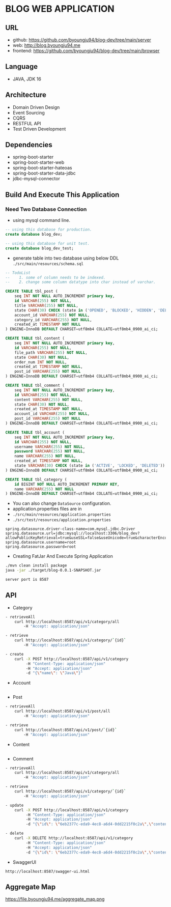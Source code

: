 # BLOG WEB APPLICATION

## URL
- github: https://github.com/byoungju94/blog-dev/tree/main/server
- web: http://blog.byoungju94.me
- frontend: https://github.com/byoungju94/blog-dev/tree/main/browser

## Language
- JAVA, JDK 16

## Architecture
- Domain Driven Design
- Event Sourcing
- CQRS
- RESTFUL API
- Test Driven Development

## Dependencies
- spring-boot-starter
- spring-boot-starter-web
- spring-boot-starter-hateoas
- spring-boot-starter-data-jdbc
- jdbc-mysql-connector

## Build And Execute This Application

### Need Two Database Connection
- using mysql command line.
```sql
-- using this database for production.
create database blog_dev;

-- using this database for unit test.
create database blog_dev_test;
```

- generate table into two database using below DDL `./src/main/resources/schema.sql`
```sql
-- TodoList
--    1. some of column needs to be indexed.
--    2. change some column datatype into char instead of varchar.

CREATE TABLE tbl_post (
    seq INT NOT NULL AUTO_INCREMENT primary key,
    id VARCHAR(255) NOT NULL,
    title VARCHAR(255) NOT NULL,
    state CHAR(30) CHECK (state in ('OPENED', 'BLOCKED', 'HIDDEN', 'DELETED')),
    account_id VARCHAR(255) NOT NULL,
    category_id VARCHAR(255) NOT NULL,
    created_at TIMESTAMP NOT NULL
) ENGINE=InnoDB DEFAULT CHARSET=utf8mb4 COLLATE=utf8mb4_0900_ai_ci;

CREATE TABLE tbl_content (
    seq INT NOT NULL AUTO_INCREMENT primary key,
    id VARCHAR(255) NOT NULL,
    file_path VARCHAR(255) NOT NULL,
    state CHAR(30) NOT NULL,
    order_num INT NOT NULL,
    created_at TIMESTAMP NOT NULL,
    post_id VARCHAR(255) NOT NULL
) ENGINE=InnoDB DEFAULT CHARSET=utf8mb4 COLLATE=utf8mb4_0900_ai_ci;

CREATE TABLE tbl_comment (
    seq INT NOT NULL AUTO_INCREMENT primary key,
    id VARCHAR(255) NOT NULL,
    content VARCHAR(255) NOT NULL,
    state CHAR(30) NOT NULL,
    created_at TIMESTAMP NOT NULL,
    account_id VARCHAR(255) NOT NULL,
    post_id VARCHAR(255) NOT NULL
) ENGINE=InnoDB DEFAULT CHARSET=utf8mb4 COLLATE=utf8mb4_0900_ai_ci;

CREATE TABLE tbl_account (
    seq INT NOT NULL AUTO_INCREMENT primary key,
    id VARCHAR(255) NOT NULL,
    username VARCHAR(255) NOT NULL,
    password VARCHAR(255) NOT NULL,
    name VARCHAR(255) NOT NULL,
    created_at TIMESTAMP NOT NULL,
    state VARCHAR(30) CHECK (state in ('ACTIVE', 'LOCKED', 'DELETED'))
) ENGINE=InnoDB DEFAULT CHARSET=utf8mb4 COLLATE=utf8mb4_0900_ai_ci;

CREATE TABLE tbl_category (
    id BIGINT NOT NULL AUTO_INCREMENT PRIMARY KEY,
    name VARCHAR(255) NOT NULL
) ENGINE=InnoDB DEFAULT CHARSET=utf8mb4 COLLATE=utf8mb4_0900_ai_ci;
```   

- You can also change `DataSource` configuration.
- application.properties files are in 
- `./src/main/resources/application.properties`
- `./src/test/resources/application.properties`
```
spring.datasource.driver-class-name=com.mysql.jdbc.Driver
spring.datasource.url=jdbc:mysql://localhost:3306/blog_dev?allowPublicKeyRetrieval=true&useSSL=false&useUnicode=true&characterEncoding=utf8
spring.datasource.username=root
spring.datasource.password=root
```   

- Creating FatJar And Execute Spring Application
```Bash
./mvn clean install package
java -jar ./target/blog-0.0.1-SNAPSHOT.jar

server port is 8587
```

## API
- Category
```bash
- retrieveAll
    curl http://localhost:8587/api/v1/category/all
        -H "Accept: application/json"

- retrieve
    curl http://localhost:8587/api/v1/category/`{id}`
        -H "Accept: application/json"

- create
    curl -X POST http://localhost:8587/api/v1/category 
         -H "Content-Type: application/json" 
         -H "Accept: application/json" 
         -d "{\"name\": \"Java\"}"
```   

- Account
```

```   

- Post
```bash
- retrieveAll
    curl http://localhost:8587/api/v1/post/all
        -H "Accept: application/json"

- retrieve
    curl http://localhost:8587/api/v1/post/`{id}`
        -H "Accept: application/json"
```

- Content
```bash

```   

- Comment
```bash
- retrieveAll
    curl http://localhost:8587/api/v1/category/all
        -H "Accept: application/json"

- retrieve
    curl http://localhost:8587/api/v1/category/`{id}`
        -H "Accept: application/json"

- update
    curl -X POST http://localhost:8587/api/v1/category 
         -H "Content-Type: application/json" 
         -H "Accept: application/json" 
         -d "{\"id\": \"6eb2377c-eda9-4ec8-a6d4-0dd2215f0c2a\",\"content\": \"Thank's for write this article.\",\"postId\": \"d821770b-0a32-4937-a92e-02079ba41688\",\"accountId\": \"dd0b2a28-b3fe-4063-b456-0ec874564162\"}"

- delete
    curl -X DELETE http://localhost:8587/api/v1/category 
         -H "Content-Type: application/json" 
         -H "Accept: application/json" 
         -d "{\"id\": \"6eb2377c-eda9-4ec8-a6d4-0dd2215f0c2a\",\"content\": \"Thank's for write this article.\",\"postId\": \"d821770b-0a32-4937-a92e-02079ba41688\",\"accountId\": \"dd0b2a28-b3fe-4063-b456-0ec874564162\"}"
```

- SwaggerUI
```
http://localhost:8587/swagger-ui.html
```

## Aggregate Map
https://file.byoungju94.me/aggregate_map.png